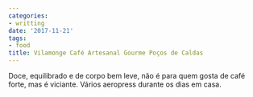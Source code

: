 ```yaml
---
categories:
- writting
date: '2017-11-21'
tags:
- food
title: Vilamonge Café Artesanal Gourme Poços de Caldas
---
```


Doce, equilibrado e de corpo bem leve, não é para quem gosta de café forte, mas é viciante. Vários aeropress durante os dias em casa.